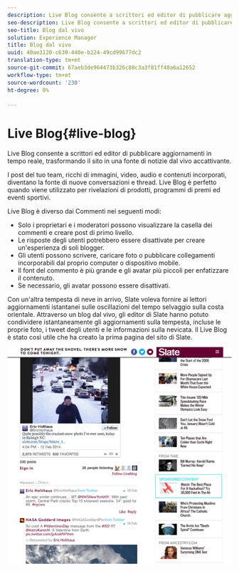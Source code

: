 ```yaml
---
description: Live Blog consente a scrittori ed editor di pubblicare aggiornamenti in tempo reale, trasformando il sito in una fonte di notizie dal vivo accattivante.
seo-description: Live Blog consente a scrittori ed editor di pubblicare aggiornamenti in tempo reale, trasformando il sito in una fonte di notizie dal vivo accattivante.
seo-title: Blog dal vivo
solution: Experience Manager
title: Blog dal vivo
uuid: 40ae3120-c630-440e-b224-49cd99677dc2
translation-type: tm+mt
source-git-commit: 67aeb3de964473b326c88c3a3f81ff48a6a12652
workflow-type: tm+mt
source-wordcount: '230'
ht-degree: 0%

---
```



# Live Blog{#live-blog}

Live Blog consente a scrittori ed editor di pubblicare aggiornamenti in tempo reale, trasformando il sito in una fonte di notizie dal vivo accattivante.

I post del tuo team, ricchi di immagini, video, audio e contenuti incorporati, diventano la fonte di nuove conversazioni e thread. Live Blog è perfetto quando viene utilizzato per rivelazioni di prodotti, programmi di premi ed eventi sportivi.

Live Blog è diverso dai Commenti nei seguenti modi:

* Solo i proprietari e i moderatori possono visualizzare la casella dei commenti e creare post di primo livello.
* Le risposte degli utenti potrebbero essere disattivate per creare un&#39;esperienza di soli blogger.
* Gli utenti possono scrivere, caricare foto o pubblicare collegamenti incorporabili dal proprio computer o dispositivo mobile.
* Il font del commento è più grande e gli avatar più piccoli per enfatizzare il contenuto.
* Se necessario, gli avatar possono essere disattivati.

Con un&#39;altra tempesta di neve in arrivo, Slate voleva fornire ai lettori aggiornamenti istantanei sulle oscillazioni del tempo selvaggio sulla costa orientale. Attraverso un blog dal vivo, gli editor di Slate hanno potuto condividere istantaneamente gli aggiornamenti sulla tempesta, incluse le proprie foto, i tweet degli utenti e le informazioni sulla nevicata. Il Live Blog è stato così utile che ha creato la prima pagina del sito di Slate.

![](assets/LiveBlogSlate_example.png)

